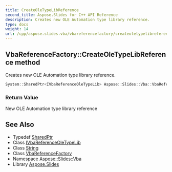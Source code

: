 ```yaml
---
title: CreateOleTypeLibReference
second_title: Aspose.Slides for C++ API Reference
description: Creates new OLE Automation type library reference.
type: docs
weight: 14
url: /cpp/aspose.slides.vba/vbareferencefactory/createoletypelibreference/
---
```

## VbaReferenceFactory::CreateOleTypeLibReference method


Creates new OLE Automation type library reference.

```cpp
System::SharedPtr<IVbaReferenceOleTypeLib> Aspose::Slides::Vba::VbaReferenceFactory::CreateOleTypeLibReference(System::String name, System::String libid) override
```


### Return Value

New OLE Automation type library reference

## See Also

* Typedef [SharedPtr](../../../system/sharedptr/)
* Class [IVbaReferenceOleTypeLib](../../ivbareferenceoletypelib/)
* Class [String](../../../system/string/)
* Class [VbaReferenceFactory](../)
* Namespace [Aspose::Slides::Vba](../../)
* Library [Aspose.Slides](../../../)
